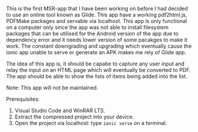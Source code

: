 This is the first MSR-app that I have been working on before I had decided to use an online tool known as Glide. This app have a working pdf2html.js, PDFMake packages and servable via localhost. This app is only functional on a computer only since the app was not able to install filesystem packages that can be utilised for the Android version of the app due to dependency error and it needs lower version of some pacakges to make it work. The constant downgrading and upgrading which eventually cause the ionic app unable to serve or generate an APK makes me rely of Glide app.

The idea of this app is, it should be capabe to capture any user input and relay the input on an HTML page which will eventually be converted to PDF. The app should be able to show the lists of items being added into the list.

Note: This app will not be maintained.

Prerequisites:
1. Visual Studio Code and WinRAR LTS.
2. Extract the compressed project into your device.
3. Open the project via localhost: type `ionic serve` on a terminal.